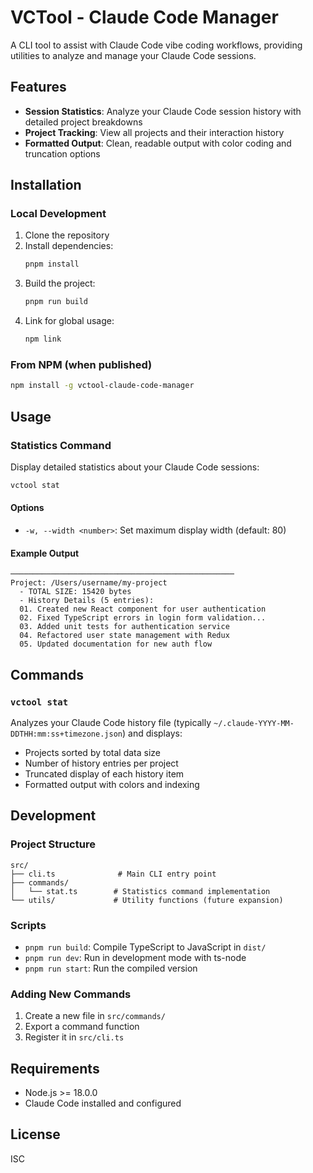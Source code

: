 # VCTool - Claude Code Manager

A CLI tool to assist with Claude Code vibe coding workflows, providing utilities to analyze and manage your Claude Code sessions.

## Features

- **Session Statistics**: Analyze your Claude Code session history with detailed project breakdowns
- **Project Tracking**: View all projects and their interaction history
- **Formatted Output**: Clean, readable output with color coding and truncation options

## Installation

### Local Development

1. Clone the repository
2. Install dependencies:
   ```bash
   pnpm install
   ```
3. Build the project:
   ```bash
   pnpm run build
   ```
4. Link for global usage:
   ```bash
   npm link
   ```

### From NPM (when published)

```bash
npm install -g vctool-claude-code-manager
```

## Usage

### Statistics Command

Display detailed statistics about your Claude Code sessions:

```bash
vctool stat
```

#### Options

- `-w, --width <number>`: Set maximum display width (default: 80)

#### Example Output

```
──────────────────────────────────────────────────
Project: /Users/username/my-project
  - TOTAL SIZE: 15420 bytes
  - History Details (5 entries):
  01. Created new React component for user authentication
  02. Fixed TypeScript errors in login form validation...
  03. Added unit tests for authentication service
  04. Refactored user state management with Redux
  05. Updated documentation for new auth flow
```

## Commands

### `vctool stat`

Analyzes your Claude Code history file (typically `~/.claude-YYYY-MM-DDTHH:mm:ss+timezone.json`) and displays:

- Projects sorted by total data size
- Number of history entries per project
- Truncated display of each history item
- Formatted output with colors and indexing

## Development

### Project Structure

```
src/
├── cli.ts              # Main CLI entry point
├── commands/
│   └── stat.ts        # Statistics command implementation
└── utils/             # Utility functions (future expansion)
```

### Scripts

- `pnpm run build`: Compile TypeScript to JavaScript in `dist/`
- `pnpm run dev`: Run in development mode with ts-node
- `pnpm run start`: Run the compiled version

### Adding New Commands

1. Create a new file in `src/commands/`
2. Export a command function
3. Register it in `src/cli.ts`

## Requirements

- Node.js >= 18.0.0
- Claude Code installed and configured

## License

ISC